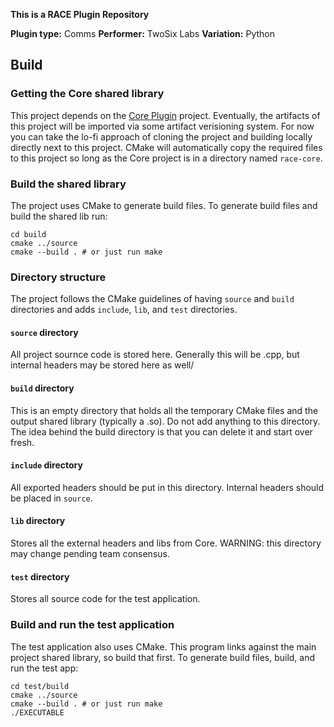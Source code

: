 **This is a RACE Plugin Repository**

**Plugin type:** Comms
**Performer:** TwoSix Labs
**Variation:** Python

## Build

### Getting the Core shared library

This project depends on the [Core Plugin](ghcr.io/tst-race/race-images/race-core:latest) project. Eventually, the artifacts of this project will be imported via some artifact verisioning system. For now you can take the lo-fi approach of cloning the project and building locally directly next to this project. CMake will automatically copy the required files to this project so long as the Core project is in a directory named `race-core`.

### Build the shared library

The project uses CMake to generate build files. To generate build files and build the shared lib run:

```
cd build
cmake ../source
cmake --build . # or just run make
```

### Directory structure
The project follows the CMake guidelines of having `source` and `build` directories and adds `include`, `lib`, and `test` directories.

#### `source` directory

All project sournce code is stored here. Generally this will be .cpp, but internal headers may be stored here as well/

#### `build` directory

This is an empty directory that holds all the temporary CMake files and the output shared library (typically a .so). Do not add anything to this directory. The idea behind the build directory is that you can delete it and start over fresh.

#### `include` directory

All exported headers should be put in this directory. Internal headers should be placed in `source`.

#### `lib` directory

Stores all the external headers and libs from Core.
WARNING: this directory may change pending team consensus.

#### `test` directory

Stores all source code for the test application.

### Build and run the test application

The test application also uses CMake. This program links against the main project shared library, so build that first. To generate build files, build, and run the test app:

```
cd test/build
cmake ../source
cmake --build . # or just run make
./EXECUTABLE
```

